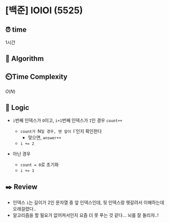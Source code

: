 # [백준] IOIOI (5525)

## ⏰  **time**

1시간

## :pushpin: **Algorithm**



## ⏲️**Time Complexity**

$O(N)$

## :round_pushpin: **Logic**

- `i`번째 인덱스가 `O`이고, `i+1`번째 인덱스가 `I`인 경우 `count++`
  - `count가 `N`일 경우, 맨 앞이 `I`인지 확인한다
    - 맞으면, `answer++`
  - `i += 2`

- 아닌 경우
  - `count = 0`로 초기화
  - `i += 1`

## :black_nib: **Review**
- 인덱스 `i`는 길이가 2인 문자열 중 앞 인덱스인데, 뒷 인덱스랑 헷갈려서 이해하는데 오래걸렸다..
- 알고리즘을 할 필요가 없어져서인지 요즘 더 못 푸는 것 같다... 뇌를 잘 돌리자..!
